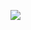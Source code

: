 [![](https://jitpack.io/v/Mohamed-Risaldar/webrtc_sdk.svg)](https://jitpack.io/#Mohamed-Risaldar/webrtc_sdk)
